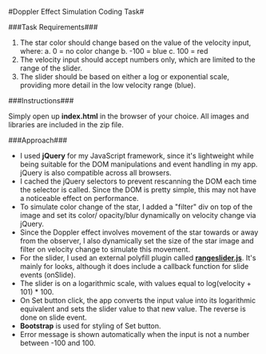 #Doppler Effect Simulation Coding Task#



###Task Requirements###

1. The star color should change based on the value of the velocity input, where:
    a. 0 = no color change
    b. -100 = blue
    c. 100 = red
2. The velocity input should accept numbers only, which are limited to the range of the slider.
3. The slider should be based on either a log or exponential scale, providing more detail in the low velocity range (blue).

###Instructions###

Simply open up **index.html** in the browser of your choice. All images and libraries are included in the zip file.

###Approach###

* I used **jQuery** for my JavaScript framework, since it's  lightweight while being suitable for the DOM manipulations and event handling in my app. jQuery is also compatible across all browsers.
* I cached the jQuery selectors to prevent rescanning the DOM each time the selector is called. Since the DOM is pretty simple, this may not have a noticeable effect on performance.
* To simulate color change of the star, I added a "filter" div on top of the image and set its color/ opacity/blur dynamically on velocity change via jQuery.
* Since the Doppler effect involves movement of the star towards or away from the observer, I also dynamically set the size of the star image and filter on velocity change to simulate this movement.
* For the slider, I used an external polyfill plugin called [**rangeslider.js**](https://github.com/andreruffert/rangeslider.js). It's mainly for looks, although it does include a callback function for slide events (onSlide).
* The slider is on a logarithmic scale, with values equal to log(velocity + 101) * 100.
* On Set button click, the app converts the input value into its logarithmic equivalent and sets the slider value to that new value. The reverse is done on slide event.
* **Bootstrap** is used for styling of Set button.
* Error message is shown automatically when the input is not a number between -100 and 100.
